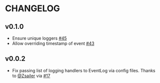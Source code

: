 # CHANGELOG

## v0.1.0

- Ensure unique loggers [#45](https://github.com/jupyter/telemetry/pull/45)
- Allow overriding timestamp of event [#43](https://github.com/jupyter/telemetry/pull/43)


## v0.0.2

- Fix passing list of logging handlers to EventLog via config files.
  Thanks to [@Zsailer](https://github.com/zsailer) via
  [#17](https://github.com/jupyter/telemetry/pull/17)

